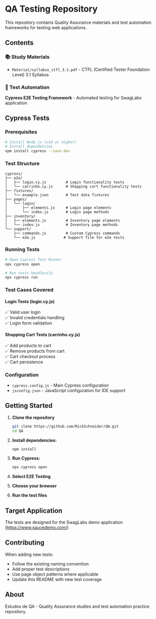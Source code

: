 # QA Testing Repository

This repository contains Quality Assurance materials and test automation frameworks for testing web applications.

## Contents

### 📚 Study Materials
- `Material/syllabus_ctfl_3.1.pdf` - CTFL (Certified Tester Foundation Level) 3.1 Syllabus

### 🔧 Test Automation
**Cypress E2E Testing Framework** - Automated testing for SwagLabs application

## Cypress Tests

### Prerequisites
```bash
# Install Node.js (v14 or higher)
# Install dependencies
npm install cypress --save-dev
```

### Test Structure
```
cypress/
├── e2e/
│   ├── login.cy.js         # Login functionality tests
│   └── carrinho.cy.js      # Shopping cart functionality tests
├── fixtures/
│   └── example.json        # Test data fixtures
├── pages/
│   └── login/
│       ├── elements.js     # Login page elements
│       └── index.js        # Login page methods
├── inventory/
│   ├── elements.js         # Inventory page elements
│   └── index.js            # Inventory page methods
└── support/
    ├── commands.js         # Custom Cypress commands
    └── e2e.js             # Support file for e2e tests
```

### Running Tests
```bash
# Open Cypress Test Runner
npx cypress open

# Run tests headlessly
npx cypress run
```

### Test Cases Covered

#### Login Tests (login.cy.js)
✅ Valid user login  
✅ Invalid credentials handling  
✅ Login form validation  

#### Shopping Cart Tests (carrinho.cy.js)
✅ Add products to cart  
✅ Remove products from cart  
✅ Cart checkout process  
✅ Cart persistence  

### Configuration
- `cypress.config.js` - Main Cypress configuration
- `jsconfig.json` - JavaScript configuration for IDE support

## Getting Started

1. **Clone the repository**
   ```bash
   git clone https://github.com/RickSchneider/QA.git
   cd QA
   ```

2. **Install dependencies:**
   ```bash
   npm install
   ```

3. **Run Cypress:**
   ```bash
   npx cypress open
   ```

4. **Select E2E Testing**

5. **Choose your browser**

6. **Run the test files**

## Target Application
The tests are designed for the SwagLabs demo application (https://www.saucedemo.com/)

## Contributing
When adding new tests:
- Follow the existing naming convention
- Add proper test descriptions
- Use page object patterns where applicable
- Update this README with new test coverage

## About
Estudos de QA - Quality Assurance studies and test automation practice repository.
